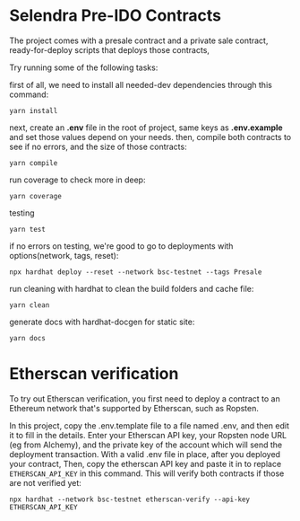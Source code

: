# Selendra Pre-IDO Contracts

The project comes with a presale contract and a private sale contract, ready-for-deploy scripts that deploys those contracts,

Try running some of the following tasks:

first of all, we need to install all needed-dev dependencies through this command:

```shell
yarn install
```

next, create an **.env** file in the root of project, same keys as **.env.example** and set those values depend on your needs.
then, compile both contracts to see if no errors, and the size of those contracts:

```shell
yarn compile
```

run coverage to check more in deep:

```shell
yarn coverage
```

testing

```shell
yarn test
```

if no errors on testing, we're good to go to deployments with options(network, tags, reset):

```shell
npx hardhat deploy --reset --network bsc-testnet --tags Presale                                
```

run cleaning with hardhat to clean the build folders and cache file:

```shell
yarn clean                             
```

generate docs with hardhat-docgen for static site:

```shell
yarn docs                             
```

# Etherscan verification

To try out Etherscan verification, you first need to deploy a contract to an Ethereum network that's supported by Etherscan, such as Ropsten.

In this project, copy the .env.template file to a file named .env, and then edit it to fill in the details. Enter your Etherscan API key, your Ropsten node URL (eg from Alchemy), and the private key of the account which will send the deployment transaction. With a valid .env file in place, after you deployed your contract, Then, copy the etherscan API key and paste it in to replace `ETHERSCAN_API_KEY` in this command. This will verify both contracts if those are not verified yet:

```shell
npx hardhat --network bsc-testnet etherscan-verify --api-key ETHERSCAN_API_KEY
```

